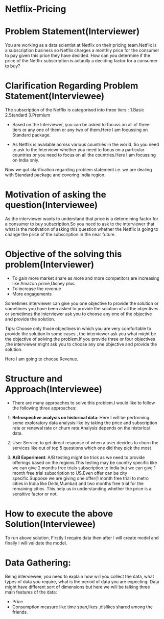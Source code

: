 # Netflix-Pricing

# Problem Statement(Interviewer)
You are working as a data scientist at Netflix on their  pricing team.Netflix is a subscription business so Netflix charges a monthly price for the consumer to pay given this price they have decided. How can you determine if the price of the Netflix subscription is actaully a deciding factor for a consumer to buy?

# Clarification Regarding Problem Statement(Interviewee)
The subscription of the Netflix is categorised into three tiers :
1.Basic
2.Standard
3.Premium

* Based on the Interviewer, you can be asked to focuss on all of three tiers or any one of them or any two of them.Here I am focussing on Standard package.

* As Netflix is available across various countries in the world. So you need to ask to the Interviewr whether you need to focus on a particular countries or you need to focus on all the countries.Here I am focussing on India only.

Now we got clarification regarding problem statement i.e. we are dealing with Standard package and covering India region.

# Motivation of asking the question(Interviewee)
As the interviewer wants to understand that price is a determining factor for a consumer to buy subscription.So you need to ask to the interviewer that what is the motivation of asking this question whether the Netflix is going to change the price of the subscription in the near future.

# Objective of the solving this problem(Interviewer)
* To gain more market share as more and more competitors are increasing like Amazon prime,Disney plus.
* To increase the revenue
* More engagements

Sometimes interviewer can give you one objective to provide the solution or sometimes you have been asked to provide the solution of all the objectives or sometimes the interviewer ask you to choose any one of the objective and provide the solution.

Tips: Choose only those objectives in which you are very comfortable to provide the solution.In some cases , the interviewer ask you what might be the objective of solving the problem.If you provide three or four objectives ,the interviewer might ask you to choose any one objective and provide the solution.

Here I am going to choose Revenue.

# Structure and Approach(Interviewee)
* There are many approaches to solve this problem.I would like to follow the following three approaches:
1. **Retrospective analysis on historical data**: Here I will be performing some exploratory data analysis like by taking the price and subscription rate or renewal rate or churn rate.Analysis depends on the historical data.

2. User Service to get direct response of when a user decides to churn the services like out of top 5 questions which one did they pick the most

3. **A/B Experiment**: A/B testing might be trick as we need to provide offerings based on the regions.This testing may be country specific like we can give 2 months free trials subscription to India but we can give 1 month free trial subscription to US.Even offer can be city specific.Suppose we are giving one offer(1 month free trial to metro cities in India like Delhi,Mumbai) and two months free trial for the remaining cities. This help us in understanding whether the price is a sensitive factor or not.

# How to execute the above Solution(Interviewee)
To run above solution, Firstly I require data then after I will create model and finally I will validate the model.

# Data Gathering:
Being interviewee, you need to explain how will you collect the data, what types of data you require, what is the period of data you are expecting.
Data might have different sort of dimensions but here we will be talking three main features of the data:
* Price
* Consumption measure like time span,likes ,dislikes shared among the friends.
